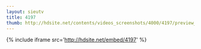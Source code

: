 ```yaml
---
layout: sieutv
title: 4197
thumb: http://hdsite.net/contents/videos_screenshots/4000/4197/preview_360p.mp4.jpg
---
```

{% include iframe src='http://hdsite.net/embed/4197' %}
 

